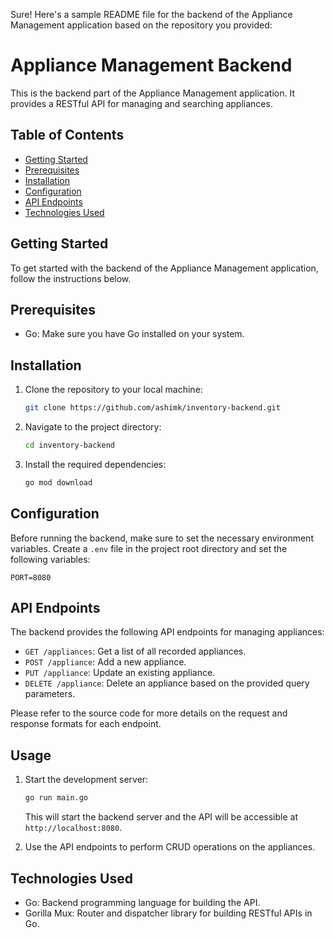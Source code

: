 Sure! Here's a sample README file for the backend of the Appliance Management application based on the repository you provided:

# Appliance Management Backend

This is the backend part of the Appliance Management application. It provides a RESTful API for managing and searching appliances.

## Table of Contents

- [Getting Started](#getting-started)
- [Prerequisites](#prerequisites)
- [Installation](#installation)
- [Configuration](#configuration)
- [API Endpoints](#api-endpoints)
- [Technologies Used](#technologies-used)

## Getting Started

To get started with the backend of the Appliance Management application, follow the instructions below.

## Prerequisites

- Go: Make sure you have Go installed on your system.

## Installation

1. Clone the repository to your local machine:

   ```bash
   git clone https://github.com/ashimk/inventory-backend.git
   ```

2. Navigate to the project directory:

   ```bash
   cd inventory-backend
   ```

3. Install the required dependencies:

   ```bash
   go mod download
   ```

## Configuration

Before running the backend, make sure to set the necessary environment variables. Create a `.env` file in the project root directory and set the following variables:

```
PORT=8080
```

## API Endpoints

The backend provides the following API endpoints for managing appliances:

- `GET /appliances`: Get a list of all recorded appliances.
- `POST /appliance`: Add a new appliance.
- `PUT /appliance`: Update an existing appliance.
- `DELETE /appliance`: Delete an appliance based on the provided query parameters.

Please refer to the source code for more details on the request and response formats for each endpoint.

## Usage

1. Start the development server:

   ```bash
   go run main.go
   ```

   This will start the backend server and the API will be accessible at `http://localhost:8080`.

2. Use the API endpoints to perform CRUD operations on the appliances.

## Technologies Used

- Go: Backend programming language for building the API.
- Gorilla Mux: Router and dispatcher library for building RESTful APIs in Go.
